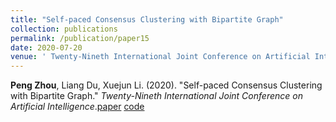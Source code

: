 ```yaml
---
title: "Self-paced Consensus Clustering with Bipartite Graph"
collection: publications
permalink: /publication/paper15
date: 2020-07-20
venue: ' Twenty-Nineth International Joint Conference on Artificial Intelligence, 2020'
---
```

**Peng Zhou**, Liang Du, Xuejun Li. (2020). &quot;Self-paced Consensus Clustering with Bipartite Graph.&quot; <i>Twenty-Nineth International Joint Conference on Artificial Intelligence</i>.[paper](http://Doctor-Nobody.github.io/papers/IJCAI2020.pdf) [code](http://Doctor-Nobody.github.io/codes/code_SCCBG.rar)
